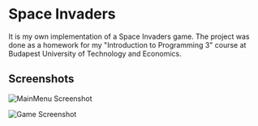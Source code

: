 
# Space Invaders

It is my own implementation of a Space Invaders game. 
The project was done as a homework for my "Introduction to Programming 3" course
at Budapest University of Technology and Economics.



## Screenshots

![MainMenu Screenshot](https://i.imgur.com/xKvhK2O.png)

![Game Screenshot](https://i.imgur.com/jj8yjQq.png)
